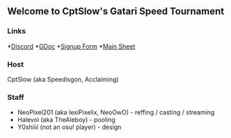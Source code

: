 ## Welcome to CptSlow's Gatari Speed Tournament

### Links

*[Discord](https://discord.gg/w5dPA395VV/)
*[GDoc](https://docs.google.com/document/d/1DBqowAno1Bh422qk0ypA3yyoRlM5CK_cW9gCq-22ees/edit?usp=sharing/)
*[Signup Form](https://forms.gle/ZCBjkhfvRuWNueMw6/)
*[Main Sheet]()


### Host
CptSlow (aka Speedisgon, Acclaiming)

### Staff
* NeoPixel201 (aka lexiPixelix, NeoOwO) - reffing / casting / streaming
* Halevoi (aka TheAleboy) - pooling
* Y0shiiii (not an osu! player) - design

